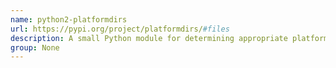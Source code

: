 ```yaml
---
name: python2-platformdirs
url: https://pypi.org/project/platformdirs/#files
description: A small Python module for determining appropriate platform-specific dirs, e.
group: None
---
```

